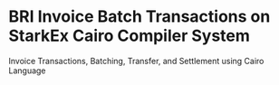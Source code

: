 # BRI Invoice Batch Transactions on StarkEx Cairo Compiler System

Invoice Transactions, Batching, Transfer, and Settlement using Cairo Language 
